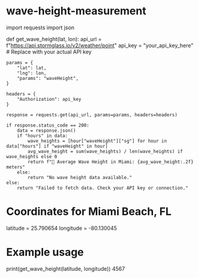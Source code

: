 # wave-height-measurement
import requests
import json

def get_wave_height(lat, lon):
    api_url = f"https://api.stormglass.io/v2/weather/point"
    api_key = "your_api_key_here"  # Replace with your actual API key
    
    params = {
        "lat": lat,
        "lng": lon,
        "params": "waveHeight",
    }
    
    headers = {
        "Authorization": api_key
    }
    
    response = requests.get(api_url, params=params, headers=headers)
    
    if response.status_code == 200:
        data = response.json()
        if "hours" in data:
            wave_heights = [hour["waveHeight"]["sg"] for hour in data["hours"] if "waveHeight" in hour]
            avg_wave_height = sum(wave_heights) / len(wave_heights) if wave_heights else 0
            return f"🌊 Average Wave Height in Miami: {avg_wave_height:.2f} meters"
        else:
            return "No wave height data available."
    else:
        return "Failed to fetch data. Check your API key or connection."

# Coordinates for Miami Beach, FL
latitude = 25.790654
longitude = -80.130045

# Example usage
print(get_wave_height(latitude, longitude))
4567

